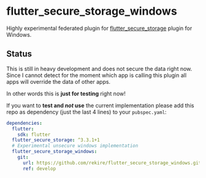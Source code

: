 # flutter_secure_storage_windows

Highly experimental federated plugin for [flutter_secure_storage] plugin for Windows.

## Status

This is still in heavy development and does not secure the data right now.
Since I cannot detect for the moment which app is calling this plugin all apps will override the data of other apps.

In other words this is **just for testing** right now!

If you want to **test and _not_ use** the current implementation please add this repo as dependency (just the last 4 lines) to your `pubspec.yaml`:

```yaml
dependencies:
  flutter:
    sdk: flutter
  flutter_secure_storage: ^3.3.1+1
  # Experimental unsecure windows implementation
  flutter_secure_storage_windows:
    git:
      url: https://github.com/rekire/flutter_secure_storage_windows.git
      ref: develop
```
[flutter_secure_storage]: https://github.com/mogol/flutter_secure_storage